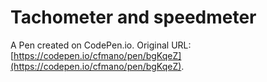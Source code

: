 # Tachometer and speedmeter

A Pen created on CodePen.io. Original URL: [https://codepen.io/cfmano/pen/bgKqeZ](https://codepen.io/cfmano/pen/bgKqeZ).

